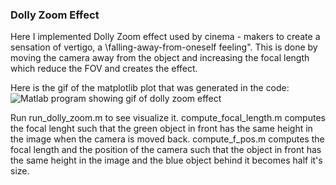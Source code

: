 ### Dolly Zoom Effect

Here I implemented Dolly Zoom effect used by cinema - makers to create a sensation of vertigo, a \falling-away-from-oneself feeling".
This is done by moving the camera away from the object and increasing the focal length which reduce the FOV and creates the effect.

Here is the gif of the matplotlib plot that was generated in the code:
![Matlab program showing gif of dolly zoom effect](./resources/DollyZoom.gif)


Run run_dolly_zoom.m to see visualize it.
compute_focal_length.m computes the focal lenght such that the green object in front has the same height in the image when the camera is moved back.
compute_f_pos.m computes the focal length and the position of the camera such that the object in front has the same height in the image and the blue object behind it becomes half it's size.
